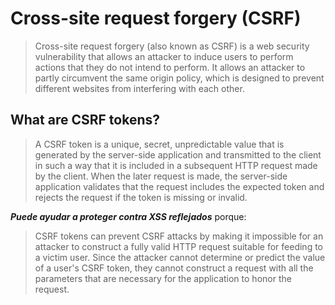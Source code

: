 # Cross-site request forgery (CSRF)

> Cross-site request forgery (also known as CSRF) is a web security vulnerability that allows an attacker to induce users to perform actions that they do not intend to perform. It allows an attacker to partly circumvent the same origin policy,
>  which is designed to prevent different websites from interfering with each other.


## What are CSRF tokens?

> A CSRF token is a unique, secret, unpredictable value that is generated by the server-side application and transmitted to the client in such a way that it is included in a subsequent HTTP request made by the client. When the later request is made, 
> the server-side application validates that the request includes the expected token and rejects the request if the token is missing or invalid.

***Puede ayudar a proteger contra XSS reflejados*** porque:

> CSRF tokens can prevent CSRF attacks by making it impossible for an attacker to construct a fully valid HTTP request suitable for feeding to a victim user. 
Since the attacker cannot determine or predict the value of a user's CSRF token, they cannot construct a request with all the parameters that are necessary for the application to honor the request.
